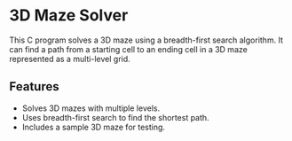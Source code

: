 # 3D Maze Solver

This C program solves a 3D maze using a breadth-first search algorithm. It can find a path from a starting cell to an ending cell in a 3D maze represented as a multi-level grid.

## Features

- Solves 3D mazes with multiple levels.
- Uses breadth-first search to find the shortest path.
- Includes a sample 3D maze for testing.

